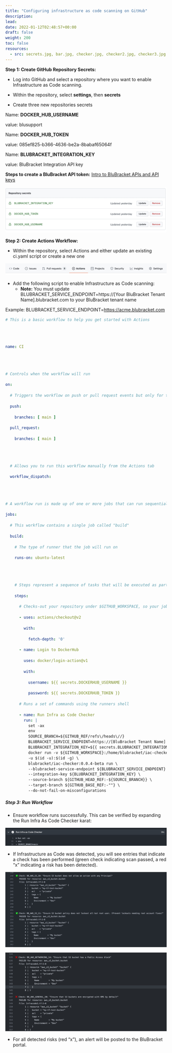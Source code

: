 ```yaml
---
title: "Configuring infrastructure as code scanning on GitHub"
description: 
lead: 
date: 2022-01-12T02:48:57+00:00
draft: false
weight: 200
toc: false
resources:
  - src: secrets.jpg, bar.jpg, checker.jpg, checker2.jpg, checker3.jpg
---
```


**Step 1: Create GitHub Repository Secrets:**

* Log into GitHub and select a repository where you want to enable Infrastructure as Code scanning.

* Within the repository, select **settings**, then **secrets**

* Create three new repositories secrets

Name: **DOCKER_HUB_USERNAME**

value: blusupport

Name: **DOCKER_HUB_TOKEN**

value: 085ef825-b366-4636-be2a-8babaf65064f

Name: **BLUBRACKET_INTEGRATION_KEY**

value: BluBracket Integration API key

**Steps to create a BluBracket API token:**
[Intro to BluBracket APIs and API keys](/api/intro-auth-keys/)

![secrets screenshot](secrets.jpg)

**Step 2: Create Actions Workflow:**

* Within the repository, select Actions and either update an existing ci.yaml script or create a new one

![bar screenshot](bar.jpg)

* Add the following script to enable Infrastructure as Code scanning:
  * **Note:** You must update BLUBRACKET_SERVICE_ENDPOINT=https://[Your BluBracket Tenant Name].blubracket.com to your BluBracket tenant name

Example: BLUBRACKET_SERVICE_ENDPOINT=https://acme.blubracket.com

```yaml
# This is a basic workflow to help you get started with Actions




name: CI




# Controls when the workflow will run

on:

  # Triggers the workflow on push or pull request events but only for the main branch

  push:

    branches: [ main ]

  pull_request:

    branches: [ main ]




  # Allows you to run this workflow manually from the Actions tab

  workflow_dispatch:




# A workflow run is made up of one or more jobs that can run sequentially or in parallel

jobs:

  # This workflow contains a single job called "build"

  build:

    # The type of runner that the job will run on

    runs-on: ubuntu-latest




    # Steps represent a sequence of tasks that will be executed as part of the job

    steps:

      # Checks-out your repository under $GITHUB_WORKSPACE, so your job can access it

      - uses: actions/checkout@v2

        with:

          fetch-depth: '0'

      - name: Login to DockerHub

        uses: docker/login-action@v1 

        with:

          username: ${{ secrets.DOCKERHUB_USERNAME }}

          password: ${{ secrets.DOCKERHUB_TOKEN }}

      # Runs a set of commands using the runners shell

      - name: Run Infra as Code Checker
        run: |
          set -ax
          env
          SOURCE_BRANCH=${GITHUB_REF/refs\/heads\//}
          BLUBRACKET_SERVICE_ENDPOINT=https://[BluBracket Tenant Name]
          BLUBRACKET_INTEGRATION_KEY=${{ secrets.BLUBRACKET_INTEGRATION_KEY }}
          docker run -v ${GITHUB_WORKSPACE}:/home/blubracket/iac-checker/repo \
          -u $(id -u):$(id -g) \
          blubracket/iac-checker:0.0.4-beta run \
          --blubracket-service-endpoint ${BLUBRACKET_SERVICE_ENDPOINT} \
          --integration-key ${BLUBRACKET_INTEGRATION_KEY} \
          --source-branch ${GITHUB_HEAD_REF:-${SOURCE_BRANCH}} \
          --target-branch ${GITHUB_BASE_REF:-""} \
          --do-not-fail-on-misconfigurations
```

##### Step 3: Run Workflow

* Ensure workflow runs successfully.   This can be verified by expanding the Run Infra As Code Checker karat:

![checker screenshot](checker.jpg)

* If Infrastructure as Code was detected, you will see entries that indicate a check has been performed (green check indicating scan passed, a red “x” indicating a risk has been detected).

![checker screenshot](checker2.jpg)

![checker screenshot](checker3.jpg)

* For all detected risks (red “x”), an alert will be posted to the BluBracket portal.

